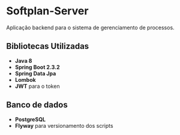 # Softplan-Server

Aplicação backend para o sistema de gerenciamento de processos.

## Bibliotecas Utilizadas

- **Java 8**
- **Spring Boot 2.3.2**
- **Spring Data Jpa**
- **Lombok**
- **JWT** para o token

## Banco de dados

- **PostgreSQL**
- **Flyway** para versionamento dos scripts